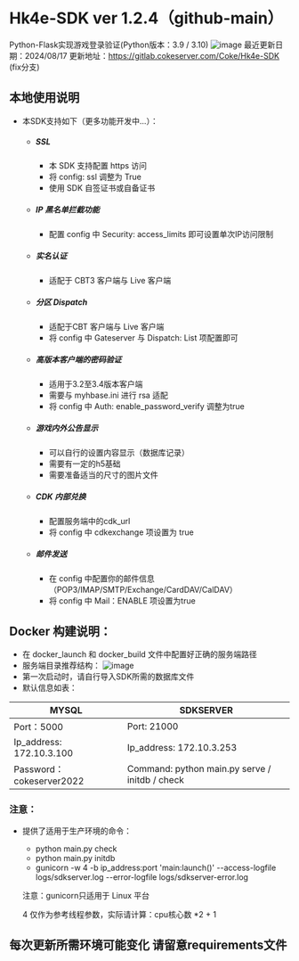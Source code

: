 # Hk4e-SDK ver 1.2.4（github-main）

Python-Flask实现游戏登录验证(Python版本：3.9 / 3.10)
![image](https://blog.cokeserver.com/upload/photo.png)
最近更新日期：2024/08/17
更新地址：https://gitlab.cokeserver.com/Coke/Hk4e-SDK (fix分支)
## 本地使用说明

- 本SDK支持如下（更多功能开发中...）：
    - ##### SSL
        - 本 SDK 支持配置 https 访问
        - 将 config: ssl 调整为 True
        - 使用 SDK 自签证书或自备证书
    - ##### IP 黑名单拦截功能
        - 配置 config 中 Security: access_limits 即可设置单次IP访问限制
    - ##### 实名认证
        - 适配于 CBT3 客户端与 Live 客户端
    - ##### 分区 Dispatch
        - 适配于CBT 客户端与 Live 客户端
        - 将 config 中 Gateserver 与 Dispatch: List 项配置即可
    - ##### 高版本客户端的密码验证
        - 适用于3.2至3.4版本客户端
        - 需要与 myhbase.ini 进行 rsa 适配
        - 将 config 中 Auth: enable_password_verify 调整为true
    - ##### 游戏内外公告显示
        - 可以自行的设置内容显示（数据库记录）
        - 需要有一定的h5基础
        - 需要准备适当的尺寸的图片文件
    - ##### CDK 内部兑换
        - 配置服务端中的cdk_url
        - 将 config 中 cdkexchange 项设置为 true
    - ##### 邮件发送
        - 在 config 中配置你的邮件信息（POP3/IMAP/SMTP/Exchange/CardDAV/CalDAV）
        - 将 config 中 Mail：ENABLE 项设置为true

## Docker 构建说明：

- 在 docker_launch 和 docker_build 文件中配置好正确的服务端路径
- 服务端目录推荐结构：
  ![image](https://blog.cokeserver.com/upload/package.png)
- 第一次启动时，请自行导入SDK所需的数据库文件
- 默认信息如表：

| MYSQL                    | SDKSERVER                              |
|--------------------------|----------------------------------------|
| Port：5000                | Port: 21000                            |
| Ip_address: 172.10.3.100 | Ip_address: 172.10.3.253               |
| Password：cokeserver2022  | Command: python main.py serve / initdb / check |


### 注意：
- 提供了适用于生产环境的命令：
    - python main.py check
    - python main.py initdb
    - gunicorn -w 4 -b ip_address:port 'main:launch()' --access-logfile logs/sdkserver.log --error-logfile logs/sdkserver-error.log

    注意：gunicorn只适用于 Linux 平台

    4 仅作为参考线程参数，实际请计算：cpu核心数 *2 + 1
## 每次更新所需环境可能变化 请留意requirements文件